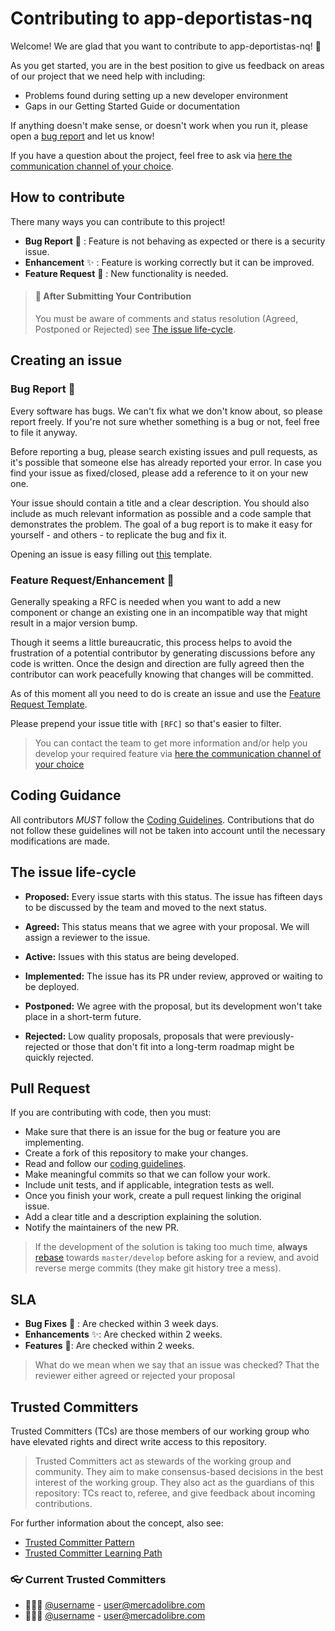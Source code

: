 # Contributing to app-deportistas-nq
Welcome! We are glad that you want to contribute to app-deportistas-nq! :sparkling_heart:

As you get started, you are in the best position to give us feedback on areas of
our project that we need help with including:

* Problems found during setting up a new developer environment
* Gaps in our Getting Started Guide or documentation

If anything doesn't make sense, or doesn't work when you run it, please open a
[bug report](#bug-bug-report) and let us know!

If you have a question about the project, feel free to ask via [here the communication channel of your choice]().


## How to contribute

There many ways you can contribute to this project!

- **Bug Report** :bug: : Feature is not behaving as expected or there is a security issue.
- **Enhancement** :sparkles: : Feature is working correctly but it can be improved.
- **Feature Request** :rocket: : New functionality is needed.  

> #### :eyes: After Submitting Your Contribution
> You must be aware of comments and status resolution (Agreed, Postponed or Rejected) see [The issue life-cycle](#the-issue-life-cycle).

## Creating an issue

### Bug Report :bug:

Every software has bugs. We can't fix what we don't know about, so please report freely. If you're not sure whether something is a bug or not, feel free to file it anyway.

Before reporting a bug, please search existing issues and pull requests, as it's possible that someone else has already reported your error. In case you find your issue as fixed/closed, please add a reference to it on your new one.

Your issue should contain a title and a clear description. You should also include as much relevant information as possible and a code sample that demonstrates the problem. The goal of a bug report is to make it easy for yourself - and others - to replicate the bug and fix it.

Opening an issue is easy filling out [this](https://github.com/melisource/fury_app-deportistas-nq/issues/new?labels=bug&template=bug-template.md&title=%5BBUG%5D+%3Ctitle%3E) template.

### Feature Request/Enhancement :rocket:

Generally speaking a RFC is needed when you want to add a new component or change an existing one in an incompatible way that might result in a major version bump.

Though it seems a little bureaucratic, this process helps to avoid the frustration of a potential contributor by generating discussions before any code is written. Once the design and direction are fully agreed then the contributor can work peacefully knowing that changes will be committed.

As of this moment all you need to do is create an issue and use the
[Feature Request Template](https://github.com/melisource/fury_app-deportistas-nq/issues/new?labels=enhancement&template=feature-request-template.md&title=%5BFEATURE%5D+%3Ctitle%3E).

Please prepend your issue title with `[RFC]` so that's easier to filter.
>You can contact the team to get more information and/or help you develop your required feature via [here the communication channel of your choice]()


## Coding Guidance

All contributors *MUST* follow the [Coding Guidelines](CODING_GUIDELINES.md). Contributions that do not follow these guidelines will not be taken into account until the necessary modifications are made.


## The issue life-cycle

- **Proposed:** Every issue starts with this status. The issue has fifteen days to be discussed by the team and moved to the next status.

- **Agreed:** This status means that we agree with your proposal. We will assign a reviewer to the issue.

- **Active:** Issues with this status are being developed.

- **Implemented:** The issue has its PR under review, approved or waiting to be deployed.

- **Postponed:** We agree with the proposal, but its development won't take place in a short-term future.

- **Rejected:** Low quality proposals, proposals that were previously-rejected or those that don't fit into a long-term roadmap might be quickly rejected.

## Pull Request

If you are contributing with code, then you must:

- Make sure that there is an issue for the bug or feature you are implementing.
- Create a fork of this repository to make your changes.
- Read and follow our [coding guidelines](CODING_GUIDELINES.md).
- Make meaningful commits so that we can follow your work.
- Include unit tests, and if applicable, integration tests as well.
- Once you finish your work, create a pull request linking the original issue.
- Add a clear title and a description explaining the solution.
- Notify the maintainers of the new PR.

>If the development of the solution is taking too much time, **always** [rebase](https://git-scm.com/docs/git-rebase) towards `master/develop`
>before asking for a review, and avoid reverse merge commits (they make git history tree a mess).

## SLA

- **Bug Fixes** :bug: : Are checked within 3 week days.
- **Enhancements** :sparkles:: Are checked within 2 weeks.
- **Features** :rocket:: Are checked within 2 weeks.

> What do we mean when we say that an issue was checked?
> That the reviewer either agreed or rejected your proposal

## Trusted Committers
Trusted Committers (TCs) are those members of our working group who have elevated rights and direct write access to this repository.

> Trusted Committers act as stewards of the working group and community. They aim to make consensus-based decisions in the best interest of the working group.
They also act as the guardians of this repository: TCs react to, referee, and give feedback about incoming contributions.  

For further information about the concept, also see:

* [Trusted Committer Pattern](https://github.com/InnerSourceCommons/InnerSourcePatterns/blob/main/patterns/2-structured/trusted-committer.md)
* [Trusted Committer Learning Path](https://innersourcecommons.org/learn/learning-path/trusted-committer/)  

### :eyeglasses: Current Trusted Committers

* 👩🏻‍💻 [@username]() - user@mercadolibre.com
* 🧑🏻‍💻 [@username]() - user@mercadolibre.com
